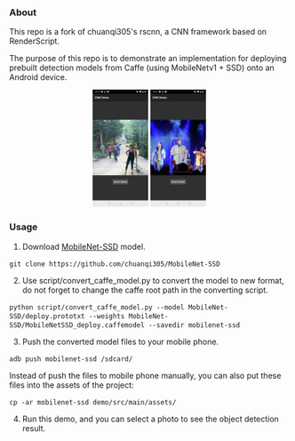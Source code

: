 ### About
This repo is a fork of chuanqi305's rscnn, a CNN framework based on RenderScript. 

The purpose of this repo is to demonstrate an implementation for deploying prebuilt detection models from Caffe (using MobileNetv1 + SSD) onto an Android device.


<p align="center">
  <img src="/images/screenshot1.jpg" width="100" syle="padding: 10px" >
  <img src="/images/screenshot2.jpg" width="100" syle="padding: 10px" >
</p>

### Usage
1. Download [MobileNet-SSD](https://github.com/chuanqi305/MobileNet-SSD) model.
```
git clone https://github.com/chuanqi305/MobileNet-SSD
```
2. Use script/convert_caffe_model.py to convert the model to new format, do not forget to change the caffe root path in the converting script.
```
python script/convert_caffe_model.py --model MobileNet-SSD/deploy.prototxt --weights MobileNet-SSD/MobileNetSSD_deploy.caffemodel --savedir mobilenet-ssd
```
3. Push the converted model files to your mobile phone.
```
adb push mobilenet-ssd /sdcard/
```
Instead of push the files to mobile phone manually, you can also put these files into the assets of the project:
```
cp -ar mobilenet-ssd demo/src/main/assets/
```
4. Run this demo, and you can select a photo to see the object detection result.
